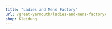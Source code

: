 ```yaml
---
title: "Ladies and Mens Factory"
url: /great-yarmouth/ladies-and-mens-factory/
shop: Kleidung
---
```

